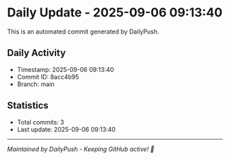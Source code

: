 # Daily Update - 2025-09-06 09:13:40

This is an automated commit generated by DailyPush.

## Daily Activity
- Timestamp: 2025-09-06 09:13:40
- Commit ID: 8acc4b95
- Branch: main

## Statistics
- Total commits: 3
- Last update: 2025-09-06 09:13:40

---
*Maintained by DailyPush - Keeping GitHub active! 🚀*
